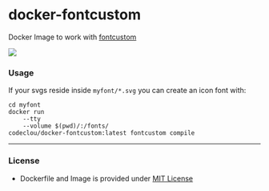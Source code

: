 # docker-fontcustom

Docker Image to work with [fontcustom](https://github.com/FontCustom/fontcustom)

![](https://codeclou.github.io/doc/docker-warranty.svg?v5)

### Usage

If your svgs reside inside `myfont/*.svg` you can create an icon font with:

```
cd myfont
docker run 
    --tty 
    --volume $(pwd)/:/fonts/ 
codeclou/docker-fontcustom:latest fontcustom compile
```

----


### License

  * Dockerfile and Image is provided under [MIT License](https://github.com/codeclou/docker-fontcustom/blob/master/LICENSE.md)
